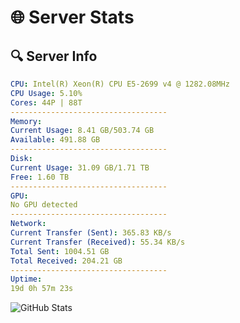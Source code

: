 # 🌐 Server Stats
## 🔍 Server Info
```yaml
CPU: Intel(R) Xeon(R) CPU E5-2699 v4 @ 1282.08MHz
CPU Usage: 5.10%
Cores: 44P | 88T
-----------------------------------
Memory:
Current Usage: 8.41 GB/503.74 GB
Available: 491.88 GB
-----------------------------------
Disk:
Current Usage: 31.09 GB/1.71 TB
Free: 1.60 TB
-----------------------------------
GPU:
No GPU detected
-----------------------------------
Network:
Current Transfer (Sent): 365.83 KB/s
Current Transfer (Received): 55.34 KB/s
Total Sent: 1004.51 GB
Total Received: 204.21 GB
-----------------------------------
Uptime:
19d 0h 57m 23s
```
![GitHub Stats](https://img.shields.io/badge/Updated-2025-05-08_18:06:11-blue)